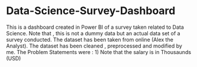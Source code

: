 # Data-Science-Survey-Dashboard
This is a dashboard created in Power BI of a survey taken related to Data Science.
Note that , this is not a dummy data but an actual data set of a survey conducted.
The dataset has been taken from online (Alex the Analyst).
The dataset has been cleaned , preprocessed and modified by me. 
The Problem Statements were :
1) 
Note that the salary is in Thousaunds (USD)
